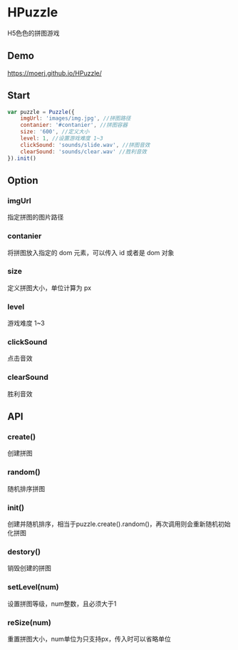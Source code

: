 # HPuzzle
H5色色的拼图游戏

## Demo
https://moerj.github.io/HPuzzle/

## Start
```javascript
var puzzle = Puzzle({
    imgUrl: 'images/img.jpg', //拼图路径
    contanier: '#contanier', //拼图容器
    size: '600', //定义大小
    level: 1, //设置游戏难度 1~3
    clickSound: 'sounds/slide.wav', //拼图音效
    clearSound: 'sounds/clear.wav' //胜利音效
}).init()
```
  

## Option  

### imgUrl
指定拼图的图片路径

### contanier
将拼图放入指定的 dom 元素，可以传入 id 或者是 dom 对象

### size
定义拼图大小，单位计算为 px

### level
游戏难度 1~3

### clickSound
点击音效

### clearSound
胜利音效


## API  

### create()
创建拼图

### random()
随机排序拼图

### init()
创建并随机排序，相当于puzzle.create().random()，再次调用则会重新随机初始化拼图

### destory()
销毁创建的拼图

### setLevel(num)
设置拼图等级，num整数，且必须大于1

### reSize(num)
重置拼图大小，num单位为只支持px，传入时可以省略单位